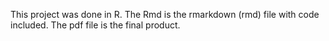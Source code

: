 This project was done in R. The Rmd is the rmarkdown (rmd) file with code included. The pdf file is the final product.
